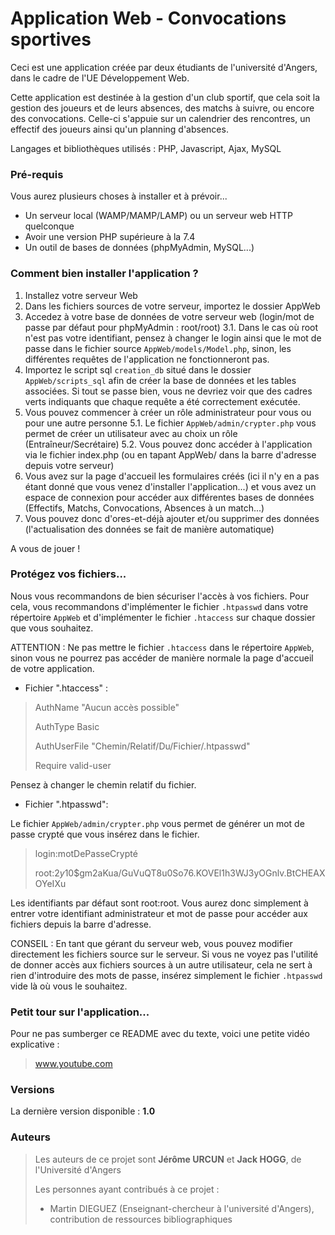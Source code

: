 # Application Web - Convocations sportives

Ceci est une application créée par deux étudiants de l'université d'Angers, dans le cadre de l'UE Développement Web.

Cette application est destinée à la gestion d'un club sportif, que cela soit la gestion des joueurs et de leurs absences, des matchs à suivre, ou encore des convocations. Celle-ci s'appuie sur un calendrier des rencontres, un effectif des joueurs ainsi qu'un planning d'absences.

Langages et bibliothèques utilisés : PHP, Javascript, Ajax, MySQL

### Pré-requis

Vous aurez plusieurs choses à installer et à prévoir...

- Un serveur local (WAMP/MAMP/LAMP) ou un serveur web HTTP quelconque
- Avoir une version PHP supérieure à la 7.4
- Un outil de bases de données (phpMyAdmin, MySQL...)



### Comment bien installer l'application ?

1. Installez votre serveur Web
2. Dans les fichiers sources de votre serveur, importez le dossier AppWeb
3. Accedez à votre base de données de votre serveur web (login/mot de passe par défaut pour phpMyAdmin : root/root)
3.1. Dans le cas où root n'est pas votre identifiant, pensez à changer le login ainsi que le mot de passe dans le fichier source `AppWeb/models/Model.php`, sinon, les différentes requêtes de l'application ne fonctionneront pas.
4. Importez le script sql `creation_db` situé dans le dossier `AppWeb/scripts_sql` afin de créer la base de données et les tables associées. Si tout se passe bien, vous ne devriez voir que des cadres verts indiquants que chaque requête a été correctement exécutée.
5. Vous pouvez commencer à créer un rôle administrateur pour vous ou pour une autre personne
5.1. Le fichier `AppWeb/admin/crypter.php` vous permet de créer un utilisateur avec au choix un rôle (Entraîneur/Secrétaire)
5.2. Vous pouvez donc accéder à l'application via le fichier index.php (ou en tapant AppWeb/ dans la barre d'adresse depuis votre serveur)
6. Vous avez sur la page d'accueil les formulaires créés (ici il n'y en a pas étant donné que vous venez d'installer l'application...) et vous avez un espace de connexion pour accéder aux différentes bases de données (Effectifs, Matchs, Convocations, Absences à un match...)
7. Vous pouvez donc d'ores-et-déjà ajouter et/ou supprimer des données (l'actualisation des données se fait de manière automatique)

A vous de jouer !


### Protégez vos fichiers...

Nous vous recommandons de bien sécuriser l'accès à vos fichiers. Pour cela, vous recommandons d'implémenter le fichier `.htpasswd` dans votre répertoire `AppWeb` et d'implémenter le fichier `.htaccess` sur chaque dossier que vous souhaitez.

ATTENTION : Ne pas mettre le fichier `.htaccess` dans le répertoire `AppWeb`, sinon vous ne pourrez pas accéder de manière normale la page d'accueil de votre application.

- Fichier ".htaccess" :

> AuthName "Aucun accès possible"
>
> AuthType Basic
>
> AuthUserFile "Chemin/Relatif/Du/Fichier/.htpasswd"
>
> Require valid-user
 
Pensez à changer le chemin relatif du fichier.

- Fichier ".htpasswd":

Le fichier `AppWeb/admin/crypter.php` vous permet de générer un mot de passe crypté que vous insérez dans le fichier.

> login:motDePasseCrypté
> 
> root:$2y$10$gm2aKua/GuVuQT8u0So76.KOVEl1h3WJ3yOGnlv.BtCHEAXOYeIXu

Les identifiants par défaut sont root:root.
Vous aurez donc simplement à entrer votre identifiant administrateur et mot de passe pour accéder aux fichiers depuis la barre d'adresse.

CONSEIL : En tant que gérant du serveur web, vous pouvez modifier directement les fichiers source sur le serveur. Si vous ne voyez pas l'utilité de donner accès aux fichiers sources à un autre utilisateur, cela ne sert à rien d'introduire des mots de passe, insérez simplement le fichier `.htpasswd` vide là où vous le souhaitez.

### Petit tour sur l'application...

Pour ne pas sumberger ce README avec du texte, voici une petite vidéo explicative :

> www.youtube.com



### Versions

La dernière version disponible : **1.0**


### Auteurs

> Les auteurs de ce projet sont **Jérôme URCUN** et **Jack HOGG**, de l'Université d'Angers
>
> Les personnes ayant contribués à ce projet : 
> - Martin DIEGUEZ (Enseignant-chercheur à l'université d'Angers), contribution de ressources bibliographiques


